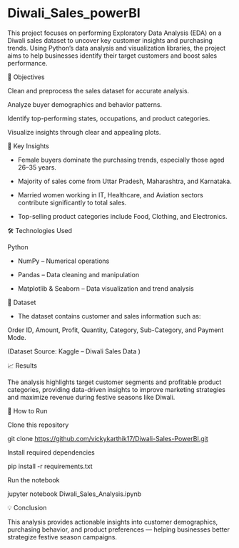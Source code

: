 # Diwali_Sales_powerBI
This project focuses on performing Exploratory Data Analysis (EDA) on a Diwali sales dataset to uncover key customer insights and purchasing trends.
Using Python’s data analysis and visualization libraries, the project aims to help businesses identify their target customers and boost sales performance.

🎯 Objectives

Clean and preprocess the sales dataset for accurate analysis.

Analyze buyer demographics and behavior patterns.

Identify top-performing states, occupations, and product categories.

Visualize insights through clear and appealing plots.

🧠 Key Insights

- Female buyers dominate the purchasing trends, especially those aged 26–35 years.

- Majority of sales come from Uttar Pradesh, Maharashtra, and Karnataka.

- Married women working in IT, Healthcare, and Aviation sectors contribute significantly to total sales.

- Top-selling product categories include Food, Clothing, and Electronics.

🛠️ Technologies Used

Python

- NumPy – Numerical operations

- Pandas – Data cleaning and manipulation

- Matplotlib & Seaborn – Data visualization and trend analysis

📁 Dataset

- The dataset contains customer and sales information such as:

Order ID, Amount, Profit, Quantity, Category, Sub-Category, and Payment Mode.

(Dataset Source: Kaggle – Diwali Sales Data
)

📈 Results

The analysis highlights target customer segments and profitable product categories, providing data-driven insights to improve marketing strategies and maximize revenue during festive seasons like Diwali.

🚀 How to Run

Clone this repository

git clone https://github.com/vickykarthik17/Diwali-Sales-PowerBI.git


Install required dependencies

pip install -r requirements.txt


Run the notebook

jupyter notebook Diwali_Sales_Analysis.ipynb

💡 Conclusion

This analysis provides actionable insights into customer demographics, purchasing behavior, and product preferences — helping businesses better strategize festive season campaigns.